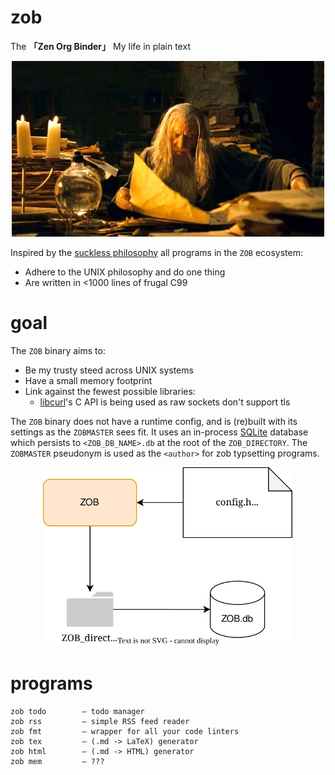 # zob
The **「Zen Org Binder」** My life in plain text
<p align="center">
  <img src="pix/gandalf-study.jpeg" width="500" alt="Gandalf in Gondorian library">
</p>

Inspired by the [suckless philosophy](https://suckless.org/philosophy/) all programs
in the `ZOB` ecosystem:
- Adhere to the UNIX philosophy and do one thing
- Are written in <1000 lines of frugal C99

# goal
The `ZOB` binary aims to:
- Be my trusty steed across UNIX systems
- Have a small memory footprint
- Link against the fewest possible libraries:
  - [libcurl](https://curl.se/libcurl/)'s C API is being used as raw sockets don't support tls

The `ZOB` binary does not have a runtime config, and is (re)built with its settings as the
`ZOBMASTER` sees fit. It uses an in-process [SQLite](https://www.sqlite.org/index.html) 
database which persists to `<ZOB_DB_NAME>.db` at the root of the `ZOB_DIRECTORY`. 
The `ZOBMASTER` pseudonym is used as the `<author>` for zob typsetting programs.

<p align="center">
  <img src="pix/zob.svg" width="400" alt="The zobosystem">
</p>

# programs
```
zob todo        — todo manager
zob rss         — simple RSS feed reader
zob fmt         — wrapper for all your code linters
zob tex         — (.md -> LaTeX) generator
zob html        — (.md -> HTML) generator
zob mem         — ???
```
